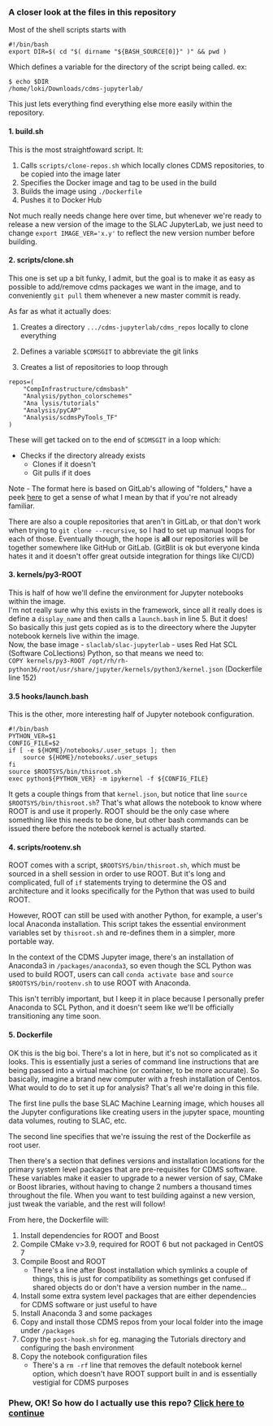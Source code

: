 ### A closer look at the files in this repository

Most of the shell scripts starts with  
```
#!/bin/bash
export DIR=$( cd "$( dirname "${BASH_SOURCE[0]}" )" && pwd )
```

Which defines a variable for the directory of the script being called.
ex:  
```
$ echo $DIR
/home/loki/Downloads/cdms-jupyterlab/
```
This just lets everything find everything else more easily within the repository.

#### 1. build.sh

This is the most straightfoward script. It:  

1. Calls `scripts/clone-repos.sh` which locally clones CDMS repositories, to be copied into the image later
2. Specifies the Docker image and tag to be used in the build
3. Builds the image using `./Dockerfile` 
4. Pushes it to Docker Hub

Not much really needs change here over time, but whenever we're ready to release a new version of the image to the SLAC JupyterLab, we just need to change `export IMAGE_VER='x.y'` to reflect the new version number before building.

#### 2. scripts/clone.sh

This one is set up a bit funky, I admit, but the goal is to make it as easy as possible to add/remove cdms packages we want in the image, and to conveniently `git pull` them whenever a new master commit is ready.
  
As far as what it actually does: 

1. Creates a directory `.../cdms-jupyterlab/cdms_repos` locally to clone everything 

2. Defines a variable `$CDMSGIT` to abbreviate the git links

3. Creates a list of repositories to loop through

```
repos=( 
    "CompInfrastructure/cdmsbash"
    "Analysis/python_colorschemes" 
    "Ana lysis/tutorials" 
    "Analysis/pyCAP" 
    "Analysis/scdmsPyTools_TF" 
)
```
These will get tacked on to the end of `$CDMSGIT` in a loop which: 
  - Checks if the directory already exists
    - Clones if it doesn't
    - Git pulls if it does  
    
Note - The format here is based on GitLab's allowing of "folders," have a peek [here](gitlab.com/supercdms) to get a sense of what I mean by that if you're not already familiar.  

There are also a couple repositories that aren't in GitLab, or that don't work when trying to `git clone --recursive`, so I had to set up manual loops for each of those. Eventually though, the hope is **all** our repositories will be together somewhere like GitHub or GitLab. (GitBlit is ok but everyone kinda hates it and it doesn't offer great outside integration for things like CI/CD)

#### 3. kernels/py3-ROOT

This is half of how we'll define the environment for Jupyter notebooks within the image.  
I'm not really sure why this exists in the framework, since all it really does is define a `display_name` and then calls a `launch.bash` in line 5. But it does!  
So basically this just gets copied as is to the direectory where the Jupyter notebook kernels live within the image.  
Now, the base image - `slaclab/slac-jupyterlab` - uses Red Hat SCL (Software CoLlections) Python, so that means we need to:  
`COPY kernels/py3-ROOT /opt/rh/rh-python36/root/usr/share/jupyter/kernels/python3/kernel.json` (Dockerfile line 152)

#### 3.5 hooks/launch.bash

This is the other, more interesting half of Jupyter notebook configuration.  

```
#!/bin/bash
PYTHON_VER=$1
CONFIG_FILE=$2
if [ -e ${HOME}/notebooks/.user_setups ]; then
    source ${HOME}/notebooks/.user_setups
fi
source $ROOTSYS/bin/thisroot.sh
exec python${PYTHON_VER} -m ipykernel -f ${CONFIG_FILE}
```

It gets a couple things from that `kernel.json`, but notice that line `source $ROOTSYS/bin/thisroot.sh`? That's what allows the notebook to know where ROOT is and use it properly. ROOT should be the only case where something like this needs to be done, but other bash commands can be issued there before the notebook kernel is actually started. 

#### 4. scripts/rootenv.sh

ROOT comes with a script, `$ROOTSYS/bin/thisroot.sh`, which must be sourced in a shell session in order to use ROOT. But it's long and complicated, full of `if` statements trying to determine the OS and architecture and it looks specifically for the Python that was used to build ROOT. 

However, ROOT can still be used with another Python, for example, a user's local Anaconda installation. This script takes the essential environment variables set by `thisroot.sh` and re-defines them in a simpler, more portable way. 

In the context of the CDMS Jupyter image, there's an installation of Anaconda3 in `/packages/anaconda3`, so even though the SCL Python was used to build ROOT, users can call `conda activate base` and `source $ROOTSYS/bin/rootenv.sh` to use ROOT with Anaconda. 

This isn't terribly important, but I keep it in place because I personally prefer Anaconda to SCL Python, and it doesn't seem like we'll be officially transitioning any time soon. 

#### 5. Dockerfile

OK this is the big boi. There's a lot in here, but it's not so complicated as it looks. This is essentially just a series of command line instructions that are being passed into a virtual machine (or container, to be more accurate). So basically, imagine a brand new computer with a fresh installation of Centos. What would to do to set it up for analysis? That's all we're doing in this file. 

The first line pulls the base SLAC Machine Learning image, which houses all the Jupyter configurations like creating users in the jupyter space, mounting data volumes, routing to SLAC, etc. 

The second line specifies that we're issuing the rest of the Dockerfile as root user. 

Then there's a section that defines versions and installation locations for the primary system level packages that are pre-requisites for CDMS software. These variables make it easier to upgrade to a newer version of say, CMake or Boost libraries, without having to change 2 numbers a thousand times throughout the file. When you want to test building against a new version, just tweak the variable, and the rest will follow! 

From here, the Dockerfile will:  

1.  Install dependencies for ROOT and Boost
2. Compile CMake v>3.9, required for ROOT 6 but not packaged in CentOS 7
3. Compile Boost and ROOT
   - There's a line after Boost installation which symlinks a couple of things, this is just for compatibility as somethings get confused if shared objects do or don't have a version number in the name...
4. Install some extra system level packages that are either dependencies for CDMS software or just useful to have 
5. Install Anaconda 3 and some packages
6. Copy and install those CDMS repos from your local folder into the image under `/packages`
7. Copy the `post-hook.sh` for eg. managing the Tutorials directory and configuring the bash environment
8. Copy the notebook configuration files
   - There's a `rm -rf` line that removes the default notebook kernel option, which doesn't have ROOT support built in and is essentially vestigial for CDMS purposes  

### Phew, OK! So how do I actually use this repo? [Click here to continue](./building.md)